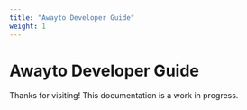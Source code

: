 ```yaml
---
title: "Awayto Developer Guide"
weight: 1
---
```


# Awayto Developer Guide

Thanks for visiting! This documentation is a work in progress.